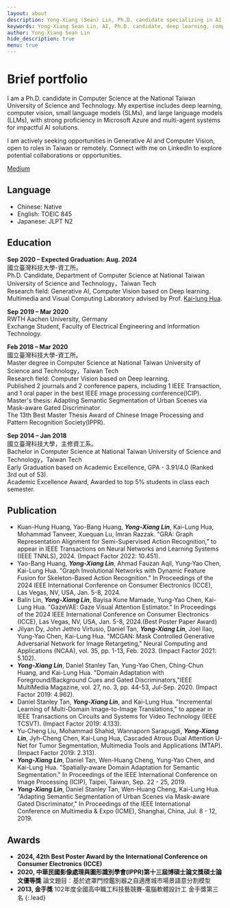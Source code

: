 ```yaml
---
layout: about
description: Yong-Xiang (Sean) Lin, Ph.D. candidate specializing in AI, deep learning, computer vision, and LLMs. Expert in Microsoft Azure and AutoGen. Seeking opportunities in Generative AI and Computer Vision.
keywords: Yong-Xiang Sean Lin, AI, Ph.D. candidate, deep learning, computer vision, large language models, LLMs, Microsoft Azure, AutoGen, Generative AI, Computer Vision, Taiwan, remote work
author: Yong-Xiang Sean Lin
hide_description: true
menu: true
---
```


# Brief portfolio
I am a Ph.D. candidate in Computer Science at the National Taiwan University of Science and Technology. My expertise includes deep learning, computer vision, small language models (SLMs), and large language models (LLMs), with strong proficiency in Microsoft Azure and multi-agent systems for impactful AI solutions.

I am actively seeking opportunities in Generative AI and Computer Vision, open to roles in Taiwan or remotely. Connect with me on LinkedIn to explore potential collaborations or opportunities.

[Medium](https://medium.com/@xiaosean5408)

## Language
- Chinese: Native
- English: TOEIC 845
- Japanese: JLPT N2

## Education

**Sep 2020 – Expected Graduation: Aug. 2024**<BR>
國立臺灣科技大學-資工所。<BR>
Ph.D. Candidate, Department of Computer Science at National Taiwan University of Science and Technology，Taiwan Tech<BR>
Research field: Generative AI, Computer Vision based on Deep learning.<BR>
Multimedia and Visual Computing Laboratory advised by Prof. [Kai-lung Hua](http://faculty.csie.ntust.edu.tw/~hua/index.htm).<BR>

**Sep 2019 – Mar 2020**<BR>
RWTH Aachen University, Germany<BR>
Exchange Student, Faculty of Electrical Engineering and Information Technology.<BR>

**Feb 2018 – Mar 2020**<BR>
國立臺灣科技大學-資工所。<BR>
Master degree in Computer Science at National Taiwan University of Science and Technology，Taiwan Tech<BR>
Research field: Computer Vision based on Deep learning.<BR>
Published 2 journals and 2 conference papers, including 1 IEEE Transaction, and 1 oral paper in the best IEEE image processing conference(ICIP).<BR>
Master's thesis: Adapting Semantic Segmentation of Urban Scenes via Mask-aware Gated Discriminator.<BR>
The 13th Best Master Thesis Award of Chinese Image Processing and Pattern Recognition Society(IPPR).<BR>


**Sep 2014 – Jan 2018**<BR>
國立臺灣科技大學，主修資工系。<BR>
Bachelor in Computer Science at National Taiwan University of Science and Technology，Taiwan Tech<BR>
Early Graduation based on Academic Excellence, GPA - 3.91/4.0 (Ranked 3rd out of 53).<BR>
Academic Excellence Award, Awarded to top 5% students in class each semester.<BR>

## Publication
- Kuan-Hung Huang, Yao-Bang Huang, <B><I>Yong-Xiang Lin</I></B>, Kai-Lung Hua, Mohammad Tanveer, Xuequan Lu, Imran Razzak. "GRA: Graph Representation Alignment for Semi-Supervised Action Recognition," to appear in IEEE Transactions on Neural Networks and Learning Systems (IEEE TNNLS), 2024. (Impact Factor 2022: 10.451).
- Yao-Bang Huang, <B><I>Yong-Xiang Lin</I></B>, Ahmad Fauzan Aqil, Yung-Yao Chen, Kai-Lung Hua. "Graph Involutional Networks with Dynamic Feature Fusion for Skeleton-Based Action Recognition." In Proceedings of the 2024 IEEE International Conference on Consumer Electronics (ICCE), Las Vegas, NV, USA, Jan. 5-8, 2024.
- Balin Lin, <B><I>Yong-Xiang Lin</I></B>, Bayisa Kune Mamade, Yung-Yao Chen, Kai-Lung Hua. "GazeVAE: Gaze Visual Attention Estimator." In Proceedings of the 2024 IEEE International Conference on Consumer Electronics (ICCE), Las Vegas, NV, USA, Jan. 5-8, 2024.(Best Poster Paper Award)
- Jilyan Dy, John Jethro Virtusio, Daniel Tan, <B><I>Yong-Xiang Lin</I></B>, Joel Ilao, Yung-Yao Chen, Kai-Lung Hua. "MCGAN: Mask Controlled Generative Adversarial Network for Image Retargeting," Neural Computing and Applications (NCAA), vol. 35, pp. 1-13, Feb. 2023. (Impact Factor 2021: 5.102).
- <B><I>Yong-Xiang Lin</I></B>, Daniel Stanley Tan, Yung-Yao Chen, Ching-Chun Huang, and Kai-Lung Hua. "Domain Adaptation with Foreground/Background Cues and Gated Discriminators,"IEEE MultiMedia Magazine, vol. 27, no. 3, pp. 44-53, Jul-Sep. 2020. (Impact Factor 2019: 4.962).
- Daniel Stanley Tan, <B><I>Yong-Xiang Lin</I></B>, and Kai-Lung Hua. "Incremental Learning of Multi-Domain Image-to-Image Translations," to appear in IEEE Transactions on Circuits and Systems for Video Technology (IEEE TCSVT). (Impact Factor 2019: 4.133).
- Yu-Cheng Liu, Mohammad Shahid, Wannaporn Sarapugdi, <B><I>Yong-Xiang Lin</I></B>, Jyh-Cheng Chen, Kai-Lung Hua, Cascaded Atrous Dual Attention U-Net for Tumor Segmentation, Multimedia Tools and Applications (MTAP). (Impact Factor 2019: 2.313). 
- <B><I>Yong-Xiang Lin</I></B>, Daniel Tan, Wen-Huang Cheng, Yung-Yao Chen, and Kai-Lung Hua. "Spatially-aware Domain Adaptation for Semantic Segmentation." In Proceedings of the IEEE International Conference on Image Processing (ICIP), Taipei, Taiwan, Sep. 22 - 25, 2019. 
- <B><I>Yong-Xiang Lin</I></B>, Daniel Stanley Tan, Wen-Huang Cheng, Kai-Lung Hua. "Adapting Semantic Segmentation of Urban Scenes via Mask-aware Gated Discriminator," In Proceedings of the IEEE International Conference on Multimedia & Expo (ICME), Shanghai, China, Jul. 8 - 12, 2019. 

## Awards
- **2024, 42th Best Poster Award by the International Conference on Consumer Electronics (ICCE)**
- **2020, 中華民國影像處理與圖形識別學會(IPPR)第十三屆博碩士論文獎碩士論文優等獎**
論文題目：基於遮罩門控鑑別器之自適應城市場景語意分割模型
- **2013, 金手獎**
102年度全國高中職工科技藝競賽-電腦軟體設計工 金手獎第三名
{:.lead}

<!-- **GPA**

|學期      | 成績（滿分4.0） |
|:--------:|:----:|
|103-1|3.90|
|103-2|4.00|
|104-1|3.99|
|104-2|3.93|
|105-1|3.77|
|105-2|3.94|
|106-1|3.75| -->

<!-- ## Experience

**Feb 2021 – Aug 2021 Present Special Assistant to the Dean Office of Industry-Academia Collaboration at NTUST**
> We provide and integrate inter-disciplinary resources to accelerate, expand and promote the development of international connections, we will maximize the synergy between industry and academia.

**Jun 2019 - Aug 2019  Computer Vision Engineer Intern, [Viscovery Inc](https://tw.viscovery.com/).**

**Feb 2019 – Jun 2019 計算機程式實習 Teacher Assistant**
> Course Code : IM1202301 Lecturer:蔡欣男 
> 
> Course Code : IM1202302 Lecturer:楊朝龍 
> 
> 教導工管系學生寫 Python
{:.lead}

**July 2015 – Apr 2017 CEO/President at [臺灣科技大學電腦研習社]**
> 學校的學藝性社團，從事電腦相關的資訊推廣，以及教導同學們如何撰寫程式,使用套裝軟體等.
{:.lead}

- 活動主辦
- 課程規劃
- 教授課程

**Jun 2017 – Jan 2018 遠傳資料分析**
> 做資料探勘分析客戶喜好，以期望精準行銷。
{:.lead}


[blog]: https://www.xiaosean.website
[post]: https://www.xiaosean.website/posts/
[臺灣科技大學電腦研習社]: https://www.facebook.com/ntustcc
 -->